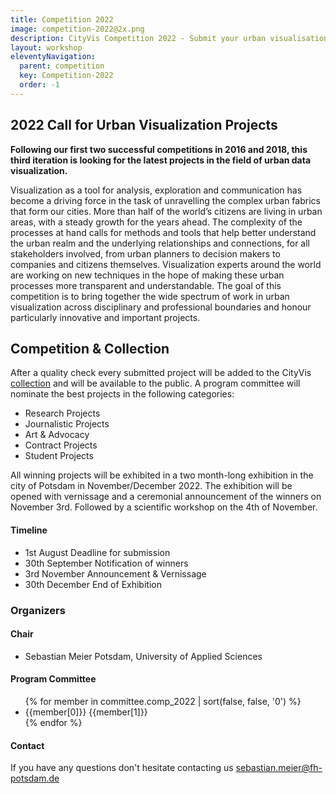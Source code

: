 ```yaml
---
title: Competition 2022
image: competition-2022@2x.png
description: CityVis Competition 2022 - Submit your urban visualisation project before August 1st. Announcement of winners on November 3rd.
layout: workshop
eleventyNavigation:
  parent: competition
  key: Competition-2022
  order: -1
---
```


<section class="section workshop-section workshop-section__thema">
<h2>2022 Call for Urban Visualization Projects</h2>


<strong>Following our first two successful competitions in 2016 and 2018, this third iteration is looking for the latest projects in the field of urban data visualization.</strong>


Visualization as a tool for analysis, exploration and communication has become a driving force in the task of unravelling the complex urban fabrics that form our cities. More than half of the world’s citizens are living in urban areas, with a steady growth for the years ahead. The complexity of the processes at hand calls for methods and tools that help better understand the urban realm and the underlying relationships and connections, for all stakeholders involved, from urban planners to decision makers to companies and citizens themselves. Visualization experts around the world are working on new techniques in the hope of making these urban processes more transparent and understandable. The goal of this competition is to bring together the wide spectrum of work in urban visualization across disciplinary and professional boundaries and honour particularly innovative and important projects.


</section>

<section class="section workshop-section workshop-section__thema">
<h2>Competition & Collection</h2>


After a quality check every submitted project will be added to the CityVis [collection](/collection/) and will be available to the public. A program committee will nominate the best projects in the following categories:

<ul class="workshop-section__focus-list">
<li class="workshop-section__focus-list-item">
<span class="workshop-section__focus-list-item--headline">Research Projects</span>
</li>
<li class="workshop-section__focus-list-item">
<span class="workshop-section__focus-list-item--headline">Journalistic Projects</span>
</li>
<li class="workshop-section__focus-list-item">
<span class="workshop-section__focus-list-item--headline">Art & Advocacy</span>
</li>
<li class="workshop-section__focus-list-item">
<span class="workshop-section__focus-list-item--headline">Contract Projects</span>
</li>
<li class="workshop-section__focus-list-item">
<span class="workshop-section__focus-list-item--headline">Student Projects</span>
</li>
</ul>


All winning projects will be exhibited in a two month-long exhibition in the city of Potsdam in November/December 2022. The exhibition will be opened with vernissage and a ceremonial announcement of the winners on November 3rd. Followed by a scientific workshop on the 4th of November.

</section>


<section class="section workshop-section workshop-section__timeline">
<h4>Timeline</h4>
<ul class="workshop-section__timeline-list">
<li class="workshop-section__timeline-list--item">
<span class="workshop-section__timeline-list--date" style="width:250px;">1st August</span>
<span class="workshop-section__timeline-list--event">Deadline for submission</span>
</li>
<li class="workshop-section__timeline-list--item">
<span class="workshop-section__timeline-list--date" style="width:250px;">30th September</span>
<span class="workshop-section__timeline-list--event">Notification of winners</span>
</li>
<li class="workshop-section__timeline-list--item">
<span class="workshop-section__timeline-list--date" style="width:250px;">3rd November</span>
<span class="workshop-section__timeline-list--event">Announcement & Vernissage</span>
</li>
<li class="workshop-section__timeline-list--item">
<span class="workshop-section__timeline-list--date" style="width:250px;">30th December</span>
<span class="workshop-section__timeline-list--event">End of Exhibition</span>
</li>
</ul>
</section>

<section class="section committee-section">
<h3>Organizers</h3>
<h4>Chair</h4>
<ul class="committee-list">
<li class="committee-list__item">
Sebastian Meier
<span class="committee-list__item--institution">
Potsdam, University of Applied Sciences
</span>
</li>
</ul>

<div class="committee">
<h4>Program Committee</h4>

<ul class="committee-list">
{% for member in committee.comp_2022 | sort(false, false, '0') %}
<li class="committee-list__item">
{{member[0]}}
<span class="committee-list__item--institution">
{{member[1]}}
</span>
</li>
{% endfor %}
</ul>
</section>

</div>
</section>


<section class="section workshop-section workshop-section__contact">
<h4>Contact</h4>
<div>
If you have any questions don't hesitate contacting us
<a href="mailto:sebastian.meier@fh-potsdam.de">
sebastian.meier@fh-potsdam.de
</a>
</div>
</section>